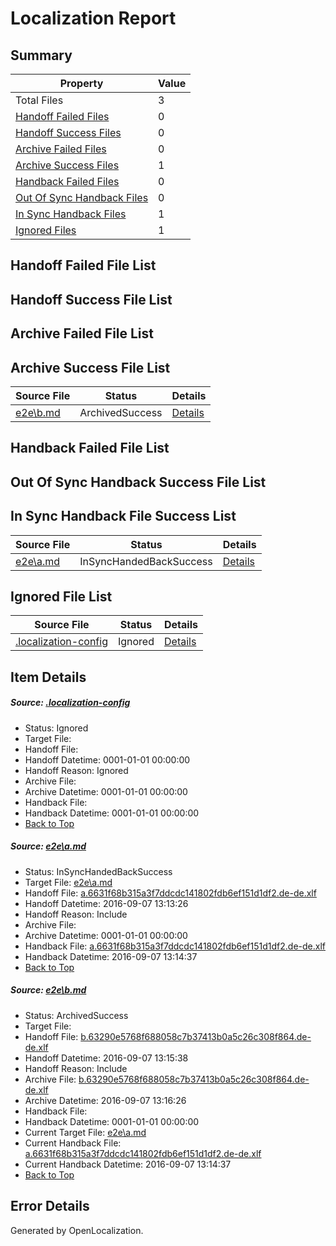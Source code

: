 # <a name='report-top'></a> Localization Report

## Summary
 Property | Value 
 -------- | ----- 
 Total Files | 3
[ Handoff Failed Files ](#handoff-failed-list)| 0
[ Handoff Success Files ](#handoff-success-list)| 0
[ Archive Failed Files ](#archive-failed-list)| 0
[ Archive Success Files ](#archive-success-list)| 1
[ Handback Failed Files ](#handback-failed-list)| 0
[ Out Of Sync Handback Files ](#outofsync-handback-success-list)| 0
[ In Sync Handback Files ](#insync-handback-success-list)| 1
[ Ignored Files ](#ignored-list)| 1

## <a name='handoff-failed-list'></a> Handoff Failed File List

## <a name='handoff-success-list'></a> Handoff Success File List

## <a name='archive-failed-list'></a> Archive Failed File List

## <a name='archive-success-list'></a> Archive Success File List
 Source File | Status | Details 
 ----------- | ------ | ------- 
 [e2e\b.md](https://github.com/OpenLocalizationTestOrg/ol-test0/blob/2afe580469ec78173171a53f4067387aeb4bba15/e2e/b.md) | ArchivedSuccess | [Details](#84a8c2c166f975f577e2b51fc157c4f54aec30f32)

## <a name='handback-failed-list'></a> Handback Failed File List

## <a name='outofsync-handback-success-list'></a> Out Of Sync Handback Success File List

## <a name='insync-handback-success-list'></a> In Sync Handback File Success List
 Source File | Status | Details 
 ----------- | ------ | ------- 
 [e2e\a.md](https://github.com/OpenLocalizationTestOrg/ol-test0/blob/3160f06d2de5ef52c8855b025e33a6918873c8fc/e2e/a.md) | InSyncHandedBackSuccess | [Details](#a50b3233c02030191fc4bb0c6fa30bde17865f921)

## <a name='ignored-list'></a> Ignored File List
 Source File | Status | Details 
 ----------- | ------ | ------- 
 [.localization-config](https://github.com/OpenLocalizationTestOrg/ol-test0/blob/2afe580469ec78173171a53f4067387aeb4bba15/.localization-config) | Ignored | [Details](#c268a05ecaa7ec85942ed632c29928ee5bd6da8d0)

## Item Details
##### <a name='c268a05ecaa7ec85942ed632c29928ee5bd6da8d0'></a> Source: [.localization-config](https://github.com/OpenLocalizationTestOrg/ol-test0/blob/2afe580469ec78173171a53f4067387aeb4bba15/.localization-config)
* Status: Ignored
* Target File: 
* Handoff File: 
* Handoff Datetime: 0001-01-01 00:00:00
* Handoff Reason: Ignored
* Archive File: 
* Archive Datetime: 0001-01-01 00:00:00
* Handback File: 
* Handback Datetime: 0001-01-01 00:00:00
* [Back to Top](#report-top)

##### <a name='a50b3233c02030191fc4bb0c6fa30bde17865f921'></a> Source: [e2e\a.md](https://github.com/OpenLocalizationTestOrg/ol-test0/blob/3160f06d2de5ef52c8855b025e33a6918873c8fc/e2e/a.md)
* Status: InSyncHandedBackSuccess
* Target File: [e2e\a.md](https://github.com/OpenLocalizationTestOrg/ol-test0-dede/blob/7ba709dcefbd3b6ed65ee95ee8412ac37a502347/e2e/a.md)
* Handoff File: [a.6631f68b315a3f7ddcdc141802fdb6ef151d1df2.de-de.xlf](https://github.com/OpenLocalizationTestOrg/ol-test0-handoff/blob/848e7b3b335fe9f10dea8939d1228fc926534c0d/ol-handoff/OpenLocalizationTestOrg/ol-test0-dede/yuwzho/ht/a.6631f68b315a3f7ddcdc141802fdb6ef151d1df2.de-de.xlf)
* Handoff Datetime: 2016-09-07 13:13:26
* Handoff Reason: Include
* Archive File: 
* Archive Datetime: 0001-01-01 00:00:00
* Handback File: [a.6631f68b315a3f7ddcdc141802fdb6ef151d1df2.de-de.xlf](https://github.com/OpenLocalizationTestOrg/ol-test0-handback/blob/360653c6b1ae7ddfbc5145f82059ab7eba33e328/ol-handback/OpenLocalizationTestOrg/ol-test0-dede/yuwzho/ht/a.6631f68b315a3f7ddcdc141802fdb6ef151d1df2.de-de.xlf)
* Handback Datetime: 2016-09-07 13:14:37
* [Back to Top](#report-top)

##### <a name='84a8c2c166f975f577e2b51fc157c4f54aec30f32'></a> Source: [e2e\b.md](https://github.com/OpenLocalizationTestOrg/ol-test0/blob/2afe580469ec78173171a53f4067387aeb4bba15/e2e/b.md)
* Status: ArchivedSuccess
* Target File: 
* Handoff File: [b.63290e5768f688058c7b37413b0a5c26c308f864.de-de.xlf](https://github.com/OpenLocalizationTestOrg/ol-test0-handoff/blob/a0307a5be9a6f8ed7b1ee26c8e859c0019472f16/ol-handoff/OpenLocalizationTestOrg/ol-test0-dede/yuwzho/ht/b.63290e5768f688058c7b37413b0a5c26c308f864.de-de.xlf)
* Handoff Datetime: 2016-09-07 13:15:38
* Handoff Reason: Include
* Archive File: [b.63290e5768f688058c7b37413b0a5c26c308f864.de-de.xlf](https://github.com/OpenLocalizationTestOrg/ol-test0-handoff/blob/e17356a49143f7a457ed8729e5ab84ac1456cd0f/ol-archive/OpenLocalizationTestOrg/ol-test0-dede/yuwzho/ht/b.63290e5768f688058c7b37413b0a5c26c308f864.de-de.xlf)
* Archive Datetime: 2016-09-07 13:16:26
* Handback File: 
* Handback Datetime: 0001-01-01 00:00:00
* Current Target File: [e2e\a.md](https://github.com/OpenLocalizationTestOrg/ol-test0-dede/blob/7ba709dcefbd3b6ed65ee95ee8412ac37a502347/e2e/a.md)
* Current Handback File: [a.6631f68b315a3f7ddcdc141802fdb6ef151d1df2.de-de.xlf](https://github.com/OpenLocalizationTestOrg/ol-test0-handback/blob/360653c6b1ae7ddfbc5145f82059ab7eba33e328/ol-handback/OpenLocalizationTestOrg/ol-test0-dede/yuwzho/ht/a.6631f68b315a3f7ddcdc141802fdb6ef151d1df2.de-de.xlf)
* Current Handback Datetime: 2016-09-07 13:14:37
* [Back to Top](#report-top)


## Error Details

Generated by OpenLocalization.
